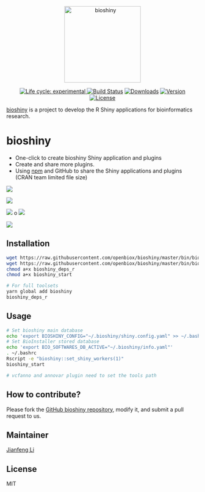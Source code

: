 <p align="center">
  <a href="https://github/openbiox/bioshiny">
    <img
      alt="bioshiny"
      src="https://raw.githubusercontent.com/openbiox/bioshiny/master/doc/images/bioshiny-logo.svg?sanitize=true"
      width="200"
    />
  </a>
</p>

<p align="center">
  <a href="https://www.npmjs.com/package/bioshiny"><img src="https://img.shields.io/badge/lifecycle-experimental-orange.svg" alt="Life cycle: experimental">
  <a href="https://circleci.com/gh/openbiox/bioshiny/tree/master"><img src="https://img.shields.io/circleci/project/github/openbiox/bioshiny/master.svg" alt="Build Status"></a>
  <a href="https://npmcharts.com/compare/bioshiny?minimal=true"><img src="https://img.shields.io/npm/dm/bioshiny.svg" alt="Downloads"></a>
  <a href="https://www.npmjs.com/package/bioshiny"><img src="https://img.shields.io/npm/v/bioshiny.svg" alt="Version"></a>
  <a href="https://www.npmjs.com/package/bioshiny"><img src="https://img.shields.io/npm/l/bioshiny.svg" alt="License"></a>
</p>

[bioshiny](https://github.com/openbiox/bioshiny) is a project to develop the R Shiny applications for bioinformatics research.

# bioshiny

- One-click to create bioshiny Shiny application and plugins
- Create and share more plugins.
- Using [npm](https://www.npmjs.com/) and GitHub to share the Shiny applications and plugins (CRAN team limited file size)

![](https://raw.githubusercontent.com/Miachol/ftp/master/files/images/bioinstaller/overview2.jpg)

![](https://raw.githubusercontent.com/Miachol/ftp/master/files/images/bioinstaller/overview1.jpg)

![](https://raw.githubusercontent.com/Miachol/ftp/master/files/images/bioinstaller/overview3.jpg)
o
![](https://raw.githubusercontent.com/Miachol/ftp/master/files/images/bioinstaller/overview4.jpg)

![](https://raw.githubusercontent.com/Miachol/ftp/master/files/images/bioinstaller/overview4.jpg)

## Installation

```bash
wget https://raw.githubusercontent.com/openbiox/bioshiny/master/bin/bioshiny_deps_r
wget https://raw.githubusercontent.com/openbiox/bioshiny/master/bin/bioshiny_start
chmod a+x bioshiny_deps_r
chmod a+x bioshiny_start
```

```bash
# For full toolsets
yarn global add bioshiny
bioshiny_deps_r
```

## Usage

```bash
# Set bioshiny main database
echo 'export BIOSHINY_CONFIG="~/.bioshiny/shiny.config.yaml" >> ~/.bashrc'
# Set BioInstaller stored database
echo 'export BIO_SOFTWARES_DB_ACTIVE="~/.bioshiny/info.yaml"'
. ~/.bashrc
Rscript -e "bioshiny::set_shiny_workers(1)"
bioshiny_start

# vcfanno and annovar plugin need to set the tools path
```

## How to contribute?

Please fork the [GitHub bioshiny
repository](https://github.com/openbiox/bioshiny), modify it, and
submit a pull request to us. 

## Maintainer

[Jianfeng Li](https://github.com/Miachol)

## License

MIT
